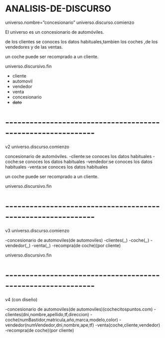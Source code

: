 # ANALISIS-DE-DISCURSO
universo.nombre=”concesionario”
universo.discurso.comienzo

El universo es un concesionario de automóviles.

de los clientes se conoces los datos habituales,tambien los coches ,de los vendedores y de las ventas.

un coche puede ser recomprado a un cliente.

universo.discursivo.fin

 - cliente
 - automovil
 - vendedor
 - venta
 - concesionario
 - ~~dato~~
# ------------------------------------------------------------
v2
universo.discurso.comienzo

 concesionario de automóviles.
 -cliente:se conoces los datos habituales
 -coche:se conoces los datos habituales
 -vendedor:se conoces los datos habituales
 -venta:se conoces los datos habituales

un coche puede ser recomprado a un cliente.

universo.discursivo.fin
# ------------------------------------------------------------
v3
universo.discurso.comienzo

 -concesionario de automoviles(de automoviles)
 -clientes(,,)
 -coche(,,)
 -vendedor(,,)
 -venta(,,)
 -recompra(de coche)(por cliente)

universo.discursivo.fin
# ------------------------------------------------------------
v4 (con diseño)

 -concesionario de automoviles(de automoviles)(cochecitospuntos.com)
 -clientes(dni,nombre,apellido,tf,direccion)
 -coche(numBastidor,matricula,año,marca,modelo,color)
 -vendedor(numVendedor,dni,nombre,ape,tf)
 -venta(coche,cliente,vendedor)
 -recompra(de coche)(por cliente)



